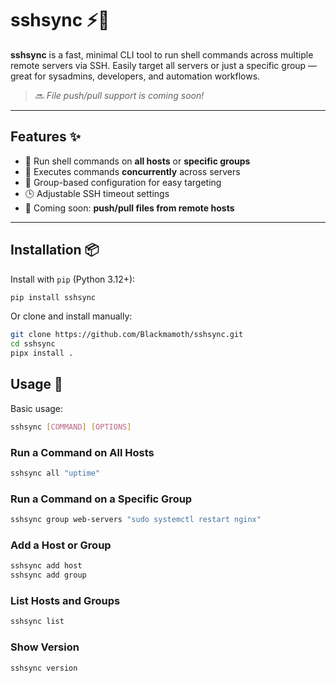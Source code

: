 # sshsync ⚡🔐

**sshsync** is a fast, minimal CLI tool to run shell commands across multiple remote servers via SSH. Easily target all servers or just a specific group — great for sysadmins, developers, and automation workflows.

> 🔜 *File push/pull support is coming soon!*

---

## Features ✨

- 🔁 Run shell commands on **all hosts** or **specific groups**
- 🚀 Executes commands **concurrently** across servers
- 🧠 Group-based configuration for easy targeting
- 🕒 Adjustable SSH timeout settings
- 📁 Coming soon: **push/pull files from remote hosts**

---

## Installation 📦

Install with `pip` (Python 3.12+):

```bash
pip install sshsync
```

Or clone and install manually:

```bash
git clone https://github.com/Blackmamoth/sshsync.git
cd sshsync
pipx install .
```

## Usage 🚀

Basic usage:

```bash
sshsync [COMMAND] [OPTIONS]
```

### Run a Command on All Hosts

```bash
sshsync all "uptime"
```

### Run a Command on a Specific Group

```bash
sshsync group web-servers "sudo systemctl restart nginx"
```

### Add a Host or Group

```bash
sshsync add host 
sshsync add group
```

### List Hosts and Groups

```bash
sshsync list
```

### Show Version

```bash
sshsync version
```


